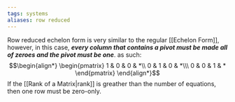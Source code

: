 ```yaml
---
tags: systems
aliases: row reduced
---
```

Row reduced echelon form is very similar to the regular [[Echelon Form]], however, in this case, ***every column that contains a pivot must be made all of zeroes and the pivot must be one***. as such:
$$\begin{align*}
\begin{pmatrix}
1  & 0 & 0 & *\\
0 & 1 & 0 & *\\\
0 & 0 & 1 & *
\end{pmatrix}
\end{align*}$$
If the [[Rank of a Matrix|rank]] is greather than the number of equations, then one row must be zero-only.